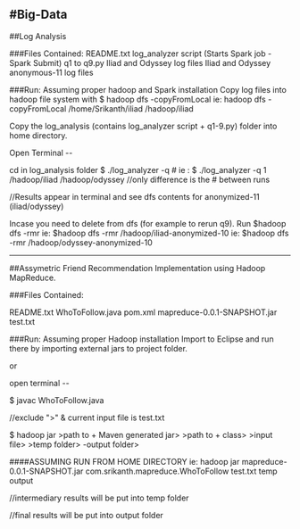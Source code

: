 #Big-Data
--------------------------------

##Log Analysis

###Files Contained: 
README.txt
log_analyzer script (Starts Spark job - Spark Submit)
q1 to q9.py 
Iliad and Odyssey log files 
Iliad and Odyssey anonymous-11 log files

###Run: 
  Assuming proper hadoop and Spark installation 
Copy log files into hadoop file system with $ hadoop dfs -copyFromLocal <local folder> <hdfs location>
                                            ie: hadoop dfs -copyFromLocal /home/Srikanth/iliad /hadoop/iliad

Copy the log_analysis (contains log_analyzer script + q1-9.py) folder into home directory. 

Open Terminal -- 

cd in log_analysis folder
$ ./log_analyzer -q # <log location in dfs> <log location in dfs>
ie : $ ./log_analyzer -q 1 /hadoop/iliad /hadoop/odyssey
//only difference is the # between runs

//Results appear in terminal and see dfs contents for anonymized-11 (iliad/odyssey)

Incase you need to delete from dfs (for example to rerun q9).  Run 
$hadoop dfs -rmr <file in dfs to remove>
ie: $hadoop dfs -rmr /hadoop/iliad-anonymized-10
ie: $hadoop dfs -rmr /hadoop/odyssey-anonymized-10

----------------------------------------------------------------------------

##Assymetric Friend Recommendation Implementation using Hadoop MapReduce. 

###Files Contained: 

README.txt
WhoToFollow.java
pom.xml
mapreduce-0.0.1-SNAPSHOT.jar
test.txt


###Run: 
  Assuming proper Hadoop installation
Import to Eclipse and run there by importing external jars to project folder. 

or 

open terminal -- 

$ javac WhoToFollow.java

//exclude ">" & current input file is test.txt

$ hadoop jar >path to + Maven generated jar> >path to  + class> >input file> >temp folder> -output folder>

####ASSUMING RUN FROM HOME DIRECTORY
ie: hadoop jar mapreduce-0.0.1-SNAPSHOT.jar com.srikanth.mapreduce.WhoToFollow test.txt temp output 

//intermediary results will be put into temp folder 

//final results will be put into output folder
